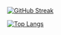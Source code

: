 [![GitHub Streak](https://streak-stats.demolab.com/?user=Erwann-Dev)](https://git.io/streak-stats)

[![Top Langs](https://github-readme-stats.vercel.app/api/top-langs/?username=Erwann-Dev&layout=compact)](https://github.com/anuraghazra/github-readme-stats)
